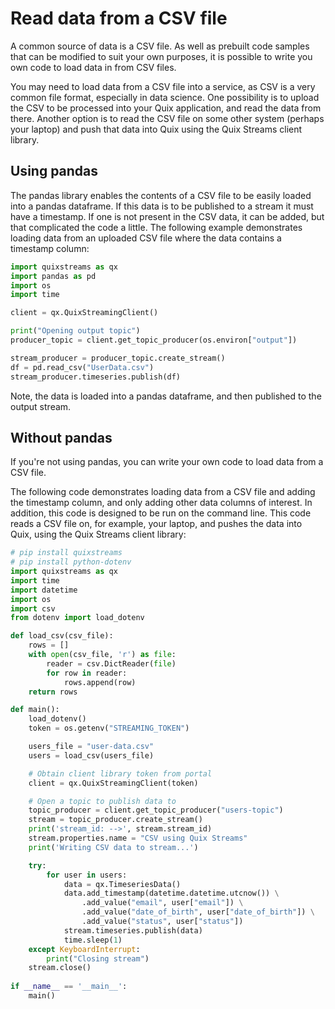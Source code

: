 # Read data from a CSV file

A common source of data is a CSV file. As well as prebuilt code samples that can be modified to suit your own purposes, it is possible to write you own code to load data in from CSV files. 

You may need to load data from a CSV file into a service, as CSV is a very common file format, especially in data science. One possibility is to upload the CSV to be processed into your Quix application, and read the data from there. Another option is to read the CSV file on some other system (perhaps your laptop) and push that data into Quix using the Quix Streams client library.

## Using pandas 

The pandas library enables the contents of a CSV file to be easily loaded into a pandas dataframe. If this data is to be published to a stream it must have a timestamp. If one is not present in the CSV data, it can be added, but that complicated the code a little. The following example demonstrates loading data from an uploaded CSV file where the data contains a timestamp column:

```python
import quixstreams as qx
import pandas as pd
import os
import time

client = qx.QuixStreamingClient()

print("Opening output topic")
producer_topic = client.get_topic_producer(os.environ["output"])

stream_producer = producer_topic.create_stream()
df = pd.read_csv("UserData.csv")
stream_producer.timeseries.publish(df)
```

Note, the data is loaded into a pandas dataframe, and then published to the output stream.

## Without pandas

If you're not using pandas, you can write your own code to load data from a CSV file.

The following code demonstrates loading data from a CSV file and adding the timestamp column, and only adding other data columns of interest. In addition, this code is designed to be run on the command line. This code reads a CSV file on, for example, your laptop, and pushes the data into Quix, using the Quix Streams client library:

``` python 
# pip install quixstreams
# pip install python-dotenv
import quixstreams as qx
import time
import datetime
import os
import csv
from dotenv import load_dotenv

def load_csv(csv_file):
    rows = []
    with open(csv_file, 'r') as file:
        reader = csv.DictReader(file)
        for row in reader:
            rows.append(row)
    return rows

def main():
    load_dotenv()
    token = os.getenv("STREAMING_TOKEN")

    users_file = "user-data.csv"
    users = load_csv(users_file)

    # Obtain client library token from portal
    client = qx.QuixStreamingClient(token)

    # Open a topic to publish data to
    topic_producer = client.get_topic_producer("users-topic")
    stream = topic_producer.create_stream()
    print('stream_id: -->', stream.stream_id)
    stream.properties.name = "CSV using Quix Streams"
    print('Writing CSV data to stream...')

    try:
        for user in users:
            data = qx.TimeseriesData()
            data.add_timestamp(datetime.datetime.utcnow()) \
                .add_value("email", user["email"]) \
                .add_value("date_of_birth", user["date_of_birth"]) \
                .add_value("status", user["status"])
            stream.timeseries.publish(data)
            time.sleep(1)
    except KeyboardInterrupt:        
        print("Closing stream")
    stream.close()
    
if __name__ == '__main__':
    main()
```
